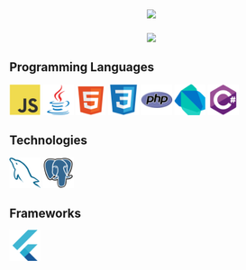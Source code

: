 
<h1 align="center">

<a href="https://github.com/okalyptos">
<img src="https://readme-typing-svg.herokuapp.com/?lines=Okalyptos+&font=Pacifico&center=true&width=650&height=120&color=ff7f50&vCenter=true&size=34%22" />
</a>

</h1>

<p align="center">
  
<a href="https://github.com/okalyptos"> 
<img src="https://readme-typing-svg.herokuapp.com/?lines=In+the+depths+of+my+hidden+laboratory%2C;+I%27m+cooking+up+an+enigmatic+concoction;+that+defies+explanation.&font=Pacifico&center=true&width=650&height=120&color=58a6ff&vCenter=true&size=34%22" />
</a>
  
</p>

<h2 align="left">Programming Languages</h2>

<p align="left"> 

  <img src="https://github.com/devicons/devicon/blob/master/icons/javascript/javascript-original.svg" title="JavaScript" alt="javascript" width="55" height="55" />
  <img src="https://github.com/devicons/devicon/blob/master/icons/java/java-original.svg" title="Java" alt="java" width="55" height="55" />
  <img src="https://github.com/devicons/devicon/blob/master/icons/html5/html5-original.svg" title="HTML5" alt="HTML" width="53" height="52" />
  <img src="https://github.com/devicons/devicon/blob/master/icons/css3/css3-original.svg" title="CSS3" alt="CSS" width="55" height="55" />
  <img src="https://github.com/devicons/devicon/blob/master/icons/php/php-original.svg" title="PHP" alt="php" width="55" height="55" />
  <img src="https://github.com/devicons/devicon/blob/master/icons/dart/dart-original.svg" title="Dart" alt="dart" width="55" height="55" />
  <img src="https://github.com/devicons/devicon/blob/master/icons/csharp/csharp-original.svg" title="C#" alt="C#" width="55" height="55" />

</p>

<h2 align="left">Technologies</h2>

<p align="left">
  
  <img src="https://github.com/devicons/devicon/blob/master/icons/mysql/mysql-original.svg" title="MySQL" alt="mysql" width="55" height="55" />
  <img src="https://github.com/devicons/devicon/blob/master/icons/postgresql/postgresql-original.svg" title="PostgreSQL" alt="postgresql" width="55" height="55" />

</p>

<h2 align="left">Frameworks</h2>

<p align="left">
  
  <img src="https://github.com/devicons/devicon/blob/master/icons/flutter/flutter-original.svg" title="Flutter" alt="flutter" width="55" height="55" />

</p>


  
